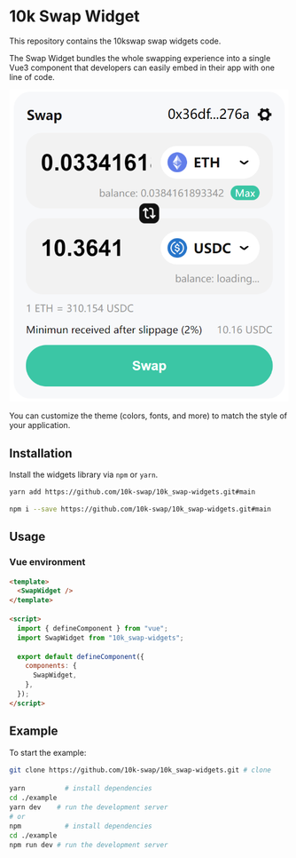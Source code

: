# 10k Swap Widget

This repository contains the 10kswap swap widgets code.

The Swap Widget bundles the whole swapping experience into a single Vue3 component that developers can easily embed in their app with one line of code.

![swap widget screenshot](https://github.com/10k-swap/10k_swap-widgets/blob/main/widget-screenshot.jpg)

You can customize the theme (colors, fonts, and more) to match the style of your application.

## Installation

Install the widgets library via `npm` or `yarn`.

```bash
yarn add https://github.com/10k-swap/10k_swap-widgets.git#main
```

```bash
npm i --save https://github.com/10k-swap/10k_swap-widgets.git#main
```

## Usage

### Vue environment

```html
<template>
  <SwapWidget />
</template>

<script>
  import { defineComponent } from "vue";
  import SwapWidget from "10k_swap-widgets";

  export default defineComponent({
    components: {
      SwapWidget,
    },
  });
</script>
```

## Example

To start the example:

```bash
git clone https://github.com/10k-swap/10k_swap-widgets.git # clone

yarn          # install dependencies
cd ./example
yarn dev    # run the development server
# or
npm           # install dependencies
cd ./example
npm run dev # run the development server
```

